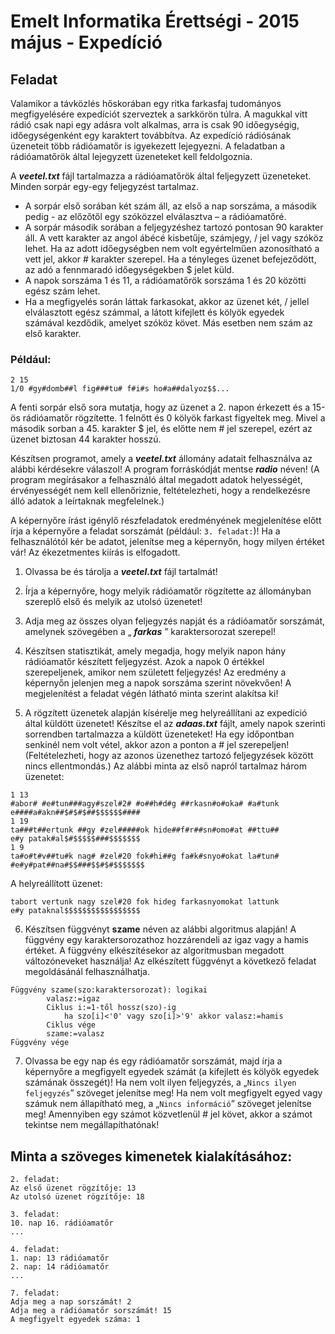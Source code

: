 # Emelt Informatika Érettségi - 2015 május - Expedíció

## Feladat
Valamikor a távközlés hőskorában egy ritka farkasfaj tudományos megfigyelésére expedíciót szerveztek a sarkkörön túlra. A magukkal vitt rádió csak napi egy adásra volt alkalmas, arra is csak 90 időegységig, időegységenként egy karaktert továbbítva. Az expedíció rádiósának üzeneteit több rádióamatőr is igyekezett lejegyezni. A feladatban a rádióamatőrök által lejegyzett üzeneteket kell feldolgoznia.

A **_veetel.txt_** fájl tartalmazza a rádióamatőrök által feljegyzett üzeneteket. Minden sorpár egy-egy feljegyzést tartalmaz.
- A sorpár első sorában két szám áll, az első a nap sorszáma, a második pedig - az előzőtől egy szóközzel elválasztva – a rádióamatőré.
- A sorpár második sorában a feljegyzéshez tartozó pontosan 90 karakter áll. A vett karakter az angol ábécé kisbetűje, számjegy, / jel vagy szóköz lehet. Ha az adott időegységben nem volt egyértelműen azonosítható a vett jel, akkor # karakter szerepel. Ha a tényleges üzenet befejeződött, az adó a fennmaradó időegységekben $ jelet küld.
- A napok sorszáma 1 és 11, a rádióamatőrök sorszáma 1 és 20 közötti egész szám lehet.
- Ha a megfigyelés során láttak farkasokat, akkor az üzenet két, / jellel elválasztott egész számmal, a látott kifejlett és kölyök egyedek számával kezdődik, amelyet szóköz követ. Más esetben nem szám az első karakter.
### Például:
``` 
2 15
1/0 #gy#domb##l fig###tu# f#i#s ho#a##dalyoz$$...
```

A fenti sorpár első sora mutatja, hogy az üzenet a 2. napon érkezett és a 15-ös rádióamatőr rögzítette. 1 felnőtt és 0 kölyök farkast figyeltek meg. Mivel a második sorban a 45. karakter $ jel, és előtte nem # jel szerepel, ezért az üzenet biztosan 44 karakter hosszú.

Készítsen programot, amely a **_veetel.txt_** állomány adatait felhasználva az alábbi kérdésekre válaszol! A program forráskódját mentse **_radio_** néven! (A program megírásakor a felhasználó által megadott adatok helyességét, érvényességét nem kell ellenőriznie, feltételezheti, hogy a rendelkezésre álló adatok a leírtaknak megfelelnek.)

A képernyőre írást igénylő részfeladatok eredményének megjelenítése előtt írja a képernyőre a feladat sorszámát (például: `3. feladat:`)! Ha a felhasználótól kér be adatot, jelenítse meg a képernyőn, hogy milyen értéket vár! Az ékezetmentes kiírás is elfogadott.

1. Olvassa be és tárolja a **_veetel.txt_** fájl tartalmát!

2. Írja a képernyőre, hogy melyik rádióamatőr rögzítette az állományban szereplő első és melyik az utolsó üzenetet!

3. Adja meg az összes olyan feljegyzés napját és a rádióamatőr sorszámát, amelynek szövegében a „ **_farkas_** ” karaktersorozat szerepel!

4. Készítsen statisztikát, amely megadja, hogy melyik napon hány rádióamatőr készített feljegyzést. Azok a napok 0 értékkel szerepeljenek, amikor nem született feljegyzés! Az eredmény a képernyőn jelenjen meg a napok sorszáma szerint növekvően! A megjelenítést a feladat végén látható minta szerint alakítsa ki!


5. A rögzített üzenetek alapján kísérelje meg helyreállítani az expedíció által küldött üzenetet! Készítse el az **_adaas.txt_** fájlt, amely napok szerinti sorrendben tartalmazza a küldött üzeneteket! Ha egy időpontban senkinél nem volt vétel, akkor azon a ponton a # jel szerepeljen! (Feltételezheti, hogy az azonos üzenethez tartozó feljegyzések között nincs ellentmondás.)
Az alábbi minta az első napról tartalmaz három üzenetet:
```
1 13
#abor# #e#tun###agy#szel#2# #o##h#d#g ##rkasn#o#oka# #a#tunk
e####a#akn##$#$#$##$$$$$$####
1 19
ta###t##ertunk ##gy #zel#####ok hide##f#r##sn#omo#at ##ttu##
e#y patak#al$#$$$$$###$$$$$$$
1 9
ta#o#t#v##tu#k nag# #zel#20 fok#hi##g fa#k#snyo#okat la#tun#
#e#y#pat##na#$$###$$#$#$$$$$$$
```
A helyreállított üzenet:
```
tabort vertunk nagy szel#20 fok hideg farkasnyomokat lattunk
e#y pataknal$$$$$$$$$$$$$$$$$
```

6. Készítsen függvényt **szame** néven az alábbi algoritmus alapján! A függvény egy karaktersorozathoz hozzárendeli az igaz vagy a hamis értéket. A függvény elkészítésekor az algoritmusban megadott változóneveket használja! Az elkészített függvényt a következő feladat megoldásánál felhasználhatja.
```
Függvény szame(szo:karaktersorozat): logikai
		valasz:=igaz
		Ciklus i:=1-től hossz(szo)-ig
			ha szo[i]<'0' vagy szo[i]>'9' akkor valasz:=hamis
		Ciklus vége
		szame:=valasz
Függvény vége
```

7. Olvassa be egy nap és egy rádióamatőr sorszámát, majd írja a képernyőre a megfigyelt  egyedek számát (a kifejlett és kölyök egyedek számának összegét)! Ha nem volt ilyen feljegyzés, a „`Nincs ilyen feljegyzés`” szöveget jelenítse meg! Ha nem volt megfigyelt egyed vagy számuk nem állapítható meg, a „`Nincs információ`” szöveget jelenítse meg!
Amennyiben egy számot közvetlenül # jel követ, akkor a számot tekintse nem megállapíthatónak!

## Minta a szöveges kimenetek kialakításához:
```
2. feladat:
Az első üzenet rögzítője: 13
Az utolsó üzenet rögzítője: 18

3. feladat:
10. nap 16. rádióamatőr
...

4. feladat:
1. nap: 13 rádióamatőr
2. nap: 14 rádióamatőr
...

7. feladat:
Adja meg a nap sorszámát! 2
Adja meg a rádióamatőr sorszámát! 15
A megfigyelt egyedek száma: 1
```

